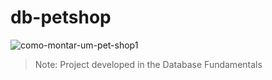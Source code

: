 # db-petshop

![como-montar-um-pet-shop1](https://user-images.githubusercontent.com/44483048/204955264-f1bdf4a2-9582-4020-ad32-d0779886f3ee.jpg)

> Note: Project developed in the Database Fundamentals
